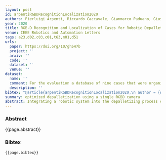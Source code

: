 ```yaml
---
layout: post
id: arpentiRGBDRecognitionLocalization2020
authors: Pierluigi Arpenti, Riccardo Caccavale, Gianmarco Paduano, Giuseppe Andrea Fontanelli, Vincenzo Lippiello, Luigi Villani, Bruno Siciliano
year: 2020
title: RGB-D Recognition and Localization of Cases for Robotic Depalletizing in Supermarkets
venue: IEEE Robotics and Automation Letters
tags: a23,d02,c03,c01,t63,m01,d51
urls:
  paper: https://doi.org/10/gh547b
  project: ''
  arxiv: ''
  code: ''
  dataset: ''
  venue: ''
dataset:
  name: ''
  comment: For the evaluation a database of nine cases that were organized in 10 different settings was considered
  description: ''
bibtex: "@article{arpentiRGBDRecognitionLocalization2020,\n author = {Arpenti, Pierluigi and Caccavale, Riccardo and Paduano, Gianmarco and Andrea Fontanelli, Giuseppe and Lippiello, Vincenzo and Villani, Luigi and Siciliano, Bruno},\n date = {2020-10},\n doi = {10/gh547b},\n issn = {2377-3766, 2377-3774},\n journaltitle = {IEEE Robotics and Automation Letters},\n langid = {english},\n number = {4},\n pages = {6233--6238},\n shortjournal = {IEEE Robot. Autom. Lett.},\n title = {{{RGB-D Recognition}} and {{Localization}} of {{Cases}} for {{Robotic Depalletizing}} in {{Supermarkets}}},\n url = {https://ieeexplore.ieee.org/document/9158347/},\n urldate = {2021-02-28},\n volume = {5}\n}\n"
summary: optimized depalletization using a single RGBD camera
abstract: Integrating a robotic system into the depalletizing process of a supermarket demands a high level of autonomy, based on strong perceptive capabilities. This paper presents a system for detection, recognition, and localization of heterogeneous cases in a depalletizing robotic cell, using a single RGB-D camera. Such a system integrates apriori information on the content of the pallet with data from the RGB-D camera, exploiting a sequence of 2D and 3D model-based computer-vision algorithms. The effectiveness of the proposed methodology is assessed in an experiment where multiple cases and pallet configurations are considered. Finally, a complete depalletizing process is shown.
---
```


### Abstract

{{page.abstract}}

### Bibtex

```
{{page.bibtex}}
```
